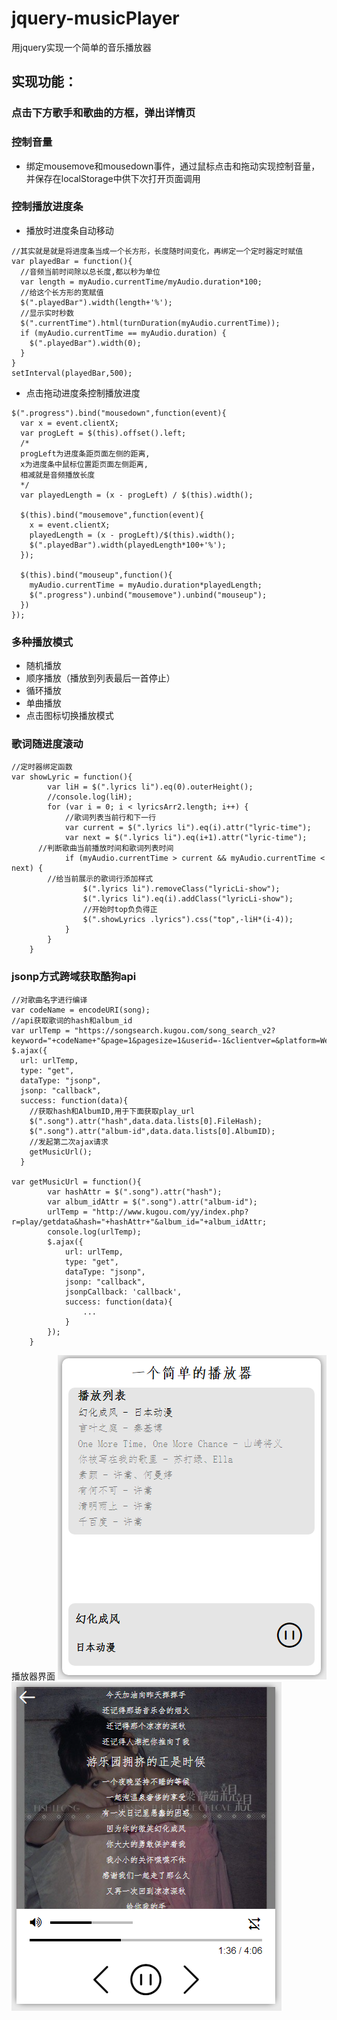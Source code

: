 # jquery-musicPlayer
用jquery实现一个简单的音乐播放器
## 实现功能：
### 点击下方歌手和歌曲的方框，弹出详情页
### 控制音量
* 绑定mousemove和mousedown事件，通过鼠标点击和拖动实现控制音量，并保存在localStorage中供下次打开页面调用

### 控制播放进度条
* 播放时进度条自动移动
```
//其实就是就是将进度条当成一个长方形，长度随时间变化，再绑定一个定时器定时赋值
var playedBar = function(){
  //音频当前时间除以总长度,都以秒为单位
  var length = myAudio.currentTime/myAudio.duration*100;
  //给这个长方形的宽赋值
  $(".playedBar").width(length+'%');
  //显示实时秒数
  $(".currentTime").html(turnDuration(myAudio.currentTime));
  if (myAudio.currentTime == myAudio.duration) {
    $(".playedBar").width(0);
  }
}
setInterval(playedBar,500);
```
* 点击拖动进度条控制播放进度
```
$(".progress").bind("mousedown",function(event){
  var x = event.clientX;
  var progLeft = $(this).offset().left;
  /*
  progLeft为进度条距页面左侧的距离,
  x为进度条中鼠标位置距页面左侧距离,
  相减就是音频播放长度
  */
  var playedLength = (x - progLeft) / $(this).width();

  $(this).bind("mousemove",function(event){
    x = event.clientX;
    playedLength = (x - progLeft)/$(this).width();
    $(".playedBar").width(playedLength*100+'%');
  });

  $(this).bind("mouseup",function(){
    myAudio.currentTime = myAudio.duration*playedLength;
    $(".progress").unbind("mousemove").unbind("mouseup");
  })
});
```
### 多种播放模式
* 随机播放
* 顺序播放（播放到列表最后一首停止）
* 循环播放
* 单曲播放
* 点击图标切换播放模式

### 歌词随进度滚动
```
//定时器绑定函数
var showLyric = function(){
		var liH = $(".lyrics li").eq(0).outerHeight();
		//console.log(liH);
		for (var i = 0; i < lyricsArr2.length; i++) {
			//歌词列表当前行和下一行
			var current = $(".lyrics li").eq(i).attr("lyric-time");
			var next = $(".lyrics li").eq(i+1).attr("lyric-time");
      //判断歌曲当前播放时间和歌词列表时间
			if (myAudio.currentTime > current && myAudio.currentTime < next) {
        //给当前展示的歌词行添加样式
				$(".lyrics li").removeClass("lyricLi-show");
				$(".lyrics li").eq(i).addClass("lyricLi-show");
				//开始时top负负得正
				$(".showLyrics .lyrics").css("top",-liH*(i-4));
			}
		}
	}
```
### jsonp方式跨域获取酷狗api
```
//对歌曲名字进行编译
var codeName = encodeURI(song);
//api获取歌词的hash和album_id
var urlTemp = "https://songsearch.kugou.com/song_search_v2?keyword="+codeName+"&page=1&pagesize=1&userid=-1&clientver=&platform=WebFilter&tag=em&filter=2&iscorrection=1&privilege_filter=0";
$.ajax({
  url: urlTemp,
  type: "get",
  dataType: "jsonp",
  jsonp: "callback",
  success: function(data){
    //获取hash和AlbumID,用于下面获取play_url
    $(".song").attr("hash",data.data.lists[0].FileHash);
    $(".song").attr("album-id",data.data.lists[0].AlbumID);
    //发起第二次ajax请求
    getMusicUrl();
  }

var getMusicUrl = function(){
		var hashAttr = $(".song").attr("hash");
		var album_idAttr = $(".song").attr("album-id");
		urlTemp = "http://www.kugou.com/yy/index.php?r=play/getdata&hash="+hashAttr+"&album_id="+album_idAttr;
		console.log(urlTemp);
		$.ajax({
			url: urlTemp,
			type: "get",
			dataType: "jsonp",
			jsonp: "callback",
			jsonpCallback: 'callback',
			success: function(data){
				...
			}
		});
	}
```
播放器界面
![](https://github.com/jiulanrensan/jquery-musicPlayer/blob/master/%E5%BE%AE%E4%BF%A1%E6%88%AA%E5%9B%BE_20181125142639.png)
![](https://github.com/jiulanrensan/jquery-musicPlayer/blob/master/%E5%BE%AE%E4%BF%A1%E6%88%AA%E5%9B%BE_20181125142657.png)
